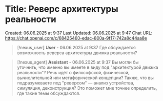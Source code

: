# Title: Реверс архитектуры реальности

Created: 06.06.2025 at 9:37
Last Updated: 06.06.2025 at 9:47
Chat URL: https://chat.openai.com/c/68425460-edac-800a-9f17-742a8c44aa8e


>[!nexus_user] **User** - 06.06.2025 at 9:37
> Где обсуждается возможность реверса архитектуры движка реальности?
<!-- UID: 20d402e3-9c39-46c7-ad9f-9c5c502a40cd -->




>[!nexus_agent] **Assistant** - 06.06.2025 at 9:37
> Вы могли бы уточнить, что именно вы имеете в виду под "архитектурой движка реальности"? Речь идёт о философской, физической, вычислительной или метафорической концепции? Также, что вы подразумеваете под "реверсом" — анализ устройства, симуляция, деконструкция? Это поможет мне точнее определить, где такие темы обсуждаются.
<!-- UID: ca8643c0-495a-43ff-acee-f06ff964f0da -->